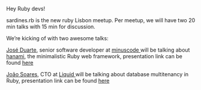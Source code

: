 Hey Ruby devs!

sardines.rb is the new ruby Lisbon meetup. Per meetup, we will have two 20 min talks with 15 min for discussion. 

We’re kicking of with two awesome talks:

[José Duarte](https://twitter.com/jfduarte), senior software developer at [minuscode ](http://minuscode.com/) will be talking about [hanami](http://hanamirb.org/), the minimalistic Ruby web framework, presentation link can be found [here](http://platon.io/4qjU)

[João Soares](https://twitter.com/_jasoares), CTO at [Liquid ](https://onliquid.com/) will be talking about database multitenancy in Ruby, presentation link can be found [here](http://www.slideshare.net/jaisoares/database-multitenancy-in-ruby)




